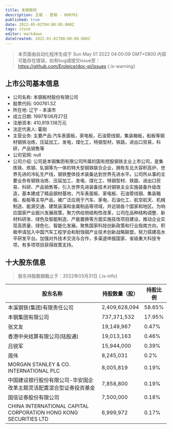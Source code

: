 ```yaml
---
title: 本钢板材
description: 主板 - 普钢 - 000761
published: true
date: 2022-05-01T04:00:09.000Z
tags: stock
editor: markdown
dateCreated: 2022-01-01T00:00:00.000Z
---
```


> 本页面由自动化程序生成于 Sun May 01 2022 04:00:09 GMT+0800
> 内容可能存在错误，如有bug请提交issue至：https://github.com/Eroleice/doc-pi/issues
{.is-warning}

## 上市公司基本信息
- 公司名称: 本钢板材股份有限公司
- 股票代码: 000761.SZ
- 所在地: 辽宁 - 本溪市
- 成立日期: 1997年06月27日
- 注册资本: 410,819.138万元
- 法定代表人: 霍刚
- 主营业务: 主要产品:汽车表面板，家电板，石油管线钢，集装箱板，船板等钢材钢铁冶炼，压延加工，发电，煤化工，特钢型材，铁路，进出口贸易，科研，产品销售等
- 公司官网: null
- 公司介绍: 公司是本钢集团有限公司所属的国有控股钢铁主业上市公司，是集炼铁、炼钢、轧钢等为一体的特大型钢铁联合企业，拥有东北大容积高炉、世界先进的冷轧生产线，钢铁整体技术装备达到世界先进水平。公司所从事的主要业务有钢铁冶炼、压延加工、发电、煤化工、特钢型材、铁路、进出口贸易、科研、产品销售等，引入世界先进装备技术对钢铁主业实施装备升级改造，基本建成了精品钢材基地，汽车表面板、家电板、石油管线钢、集装箱板、船板等主导产品，被广泛应用于汽车、家电、石油化工、航空航天、机械制造、能源交通、建筑装潢和金属制品等领域，并远销各个国家和地区。为响应国家产业振兴发展政策，聚力供给侧结构性改革，公司在品种结构调整、新材料研发、绿色及智能制造、产能置换等方面实施技改项目建设，推动企业实现高质量、绿色化、智能化发展。聚焦国家科技创新政策和行业指南方向，积极申请加入中国汽车工程学会和耐蚀钢产业技术创新战略联盟，努力搭建高水平研发平台。加强对外技术交流与合作，多渠道申报国家、省级重大科技专项，有多项项目获得政策支持。


## 十大股东信息
> 股东持股数据截止于：2022年03月31日
{.is-info}

| 股东名称 | 持股数量（股） | 持股比例 |
| --- | --- | --- |
| 本溪钢铁(集团)有限责任公司 | 2,409,628,094 | 58.65% |
| 本钢集团有限公司 | 737,371,532 | 17.95% |
| 张文友 | 19,149,967 | 0.47% |
| 香港中央结算有限公司(陆股通) | 19,013,163 | 0.46% |
| 吕锐军 | 15,944,000 | 0.39% |
| 周伟 | 8,245,031 | 0.2% |
| MORGAN STANLEY & CO. INTERNATIONAL PLC | 8,005,819 | 0.19% |
| 中国建设银行股份有限公司-华安国企改革主题灵活配置混合型证券投资基金 | 7,858,800 | 0.19% |
| 国信证券股份有限公司 | 7,500,000 | 0.18% |
| CHINA INTERNATIONAL CAPITAL CORPORATION HONG KONG SECURITIES LTD | 6,999,972 | 0.17% |




